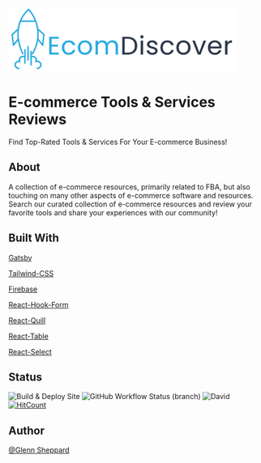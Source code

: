 <img src="/src/images/logo_ecomdiscover.png" alt="EcomDiscover Logo" height="128" />

# E-commerce Tools & Services Reviews

Find Top-Rated Tools & Services For Your E-commerce Business!

## About

A collection of e-commerce resources, primarily related to FBA, but also touching on many other aspects of e-commerce software and resources. 
Search our curated collection of e-commerce resources and review your favorite tools and share your experiences with our community!


## Built With

[Gatsby](https://github.com/gatsbyjs/gatsby)

[Tailwind-CSS](https://tailwindcss.com)

[Firebase](https://firebase.io)

[React-Hook-Form](https://react-hook-form.com/)

[React-Quill](https://github.com/zenoamaro/react-quill)

[React-Table](https://github.com/tannerlinsley/react-table)

[React-Select](https://react-select.com/home)

## Status

![Build & Deploy Site](https://github.com/glennsyang/ecomdiscover/workflows/Build%20&%20Deploy%20Site/badge.svg?branch=release)
![GitHub Workflow Status (branch)](https://img.shields.io/github/workflow/status/glennsyang/ecomdiscover/Build%20&%20Deploy%20Site/release) ![David](https://img.shields.io/david/dev/glennsyang/ecomdiscover) [![HitCount](http://hits.dwyl.com/glennsyang/ecomdiscover.svg)](http://hits.dwyl.com/glennsyang/ecomdiscover)

## Author

[@Glenn Sheppard](https://glennsheppard.dev)
                           